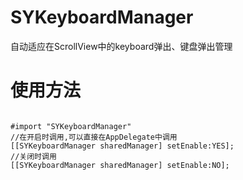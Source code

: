# SYKeyboardManager
自动适应在ScrollView中的keyboard弹出、键盘弹出管理

# 使用方法

<pre><code>
#import "SYKeyboardManager" 
//在开启时调用,可以直接在AppDelegate中调用
[[SYKeyboardManager sharedManager] setEnable:YES];
//关闭时调用
[[SYKeyboardManager sharedManager] setEnable:NO];
</code></pre>
